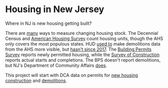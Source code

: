 # Housing in New Jersey

Where in NJ is new housing getting built?

There are [many](https://www.census.gov/construction/nrc/index.html) ways to measure changing housing stock. The Decennial Census and [American Housing Survey](https://www.census.gov/programs-surveys/ahs/) count housing units, though the AHS only covers the most populous states. HUD [used to](https://ask.census.gov/prweb/PRServletCustom?pyActivity=pyMobileSnapStart&ArticleID=KCP-3695) make demolitions data from the AHS more visible, but [hasn't since 2017](https://www.huduser.gov/portal/datasets/cinch.html). The [Building Permits Survey](https://www.census.gov/construction/bps/) reports newly permitted housing, while the [Survey of Construction](https://www.census.gov/construction/chars/microdata.html) reports actual starts and completions. The BPS doesn't report demolitions, but NJ's Department of Community Affairs [does](https://www.nj.gov/dca/divisions/codes/reporter/demo_permits.html).

This project will start with DCA data on permits for [new housing construction](https://www.nj.gov/dca/divisions/codes/reporter/building_permits.html) and [demolitions](https://www.nj.gov/dca/divisions/codes/reporter/demo_permits.html).
